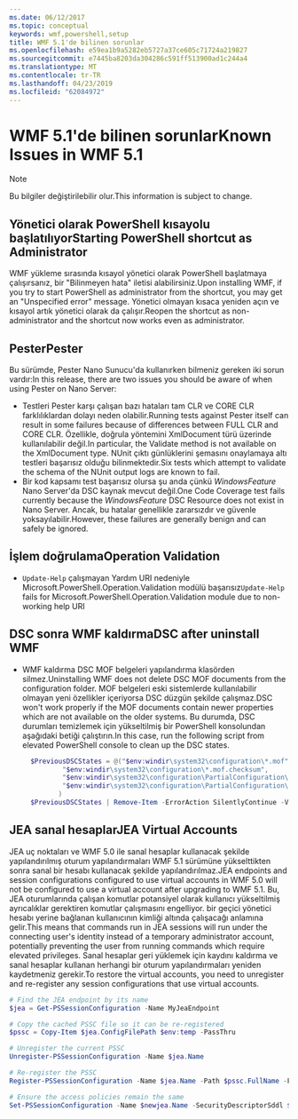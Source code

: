 ```yaml
---
ms.date: 06/12/2017
ms.topic: conceptual
keywords: wmf,powershell,setup
title: WMF 5.1'de bilinen sorunlar
ms.openlocfilehash: e59ea1b9a5282eb5727a37ce605c71724a219827
ms.sourcegitcommit: e7445ba8203da304286c591ff513900ad1c244a4
ms.translationtype: MT
ms.contentlocale: tr-TR
ms.lasthandoff: 04/23/2019
ms.locfileid: "62084972"
---
```

# <a name="known-issues-in-wmf-51"></a><span data-ttu-id="ab4f2-103">WMF 5.1'de bilinen sorunlar</span><span class="sxs-lookup"><span data-stu-id="ab4f2-103">Known Issues in WMF 5.1</span></span>

> [!Note]
> <span data-ttu-id="ab4f2-104">Bu bilgiler değiştirilebilir olur.</span><span class="sxs-lookup"><span data-stu-id="ab4f2-104">This information is subject to change.</span></span>

## <a name="starting-powershell-shortcut-as-administrator"></a><span data-ttu-id="ab4f2-105">Yönetici olarak PowerShell kısayolu başlatılıyor</span><span class="sxs-lookup"><span data-stu-id="ab4f2-105">Starting PowerShell shortcut as Administrator</span></span>

<span data-ttu-id="ab4f2-106">WMF yükleme sırasında kısayol yönetici olarak PowerShell başlatmaya çalışırsanız, bir "Bilinmeyen hata" iletisi alabilirsiniz.</span><span class="sxs-lookup"><span data-stu-id="ab4f2-106">Upon installing WMF, if you try to start PowerShell as administrator from the shortcut, you may get an "Unspecified error" message.</span></span>
<span data-ttu-id="ab4f2-107">Yönetici olmayan kısaca yeniden açın ve kısayol artık yönetici olarak da çalışır.</span><span class="sxs-lookup"><span data-stu-id="ab4f2-107">Reopen the shortcut as non-administrator and the shortcut now works even as administrator.</span></span>

## <a name="pester"></a><span data-ttu-id="ab4f2-108">Pester</span><span class="sxs-lookup"><span data-stu-id="ab4f2-108">Pester</span></span>

<span data-ttu-id="ab4f2-109">Bu sürümde, Pester Nano Sunucu'da kullanırken bilmeniz gereken iki sorun vardır:</span><span class="sxs-lookup"><span data-stu-id="ab4f2-109">In this release, there are two issues you should be aware of when using Pester on Nano Server:</span></span>

- <span data-ttu-id="ab4f2-110">Testleri Pester karşı çalışan bazı hataları tam CLR ve CORE CLR farklılıklardan dolayı neden olabilir.</span><span class="sxs-lookup"><span data-stu-id="ab4f2-110">Running tests against Pester itself can result in some failures because of differences between FULL CLR and CORE CLR.</span></span> <span data-ttu-id="ab4f2-111">Özellikle, doğrula yöntemini XmlDocument türü üzerinde kullanılabilir değil.</span><span class="sxs-lookup"><span data-stu-id="ab4f2-111">In particular, the Validate method is not available on the XmlDocument type.</span></span> <span data-ttu-id="ab4f2-112">NUnit çıktı günlüklerini şemasını onaylamaya altı testleri başarısız olduğu bilinmektedir.</span><span class="sxs-lookup"><span data-stu-id="ab4f2-112">Six tests which attempt to validate the schema of the NUnit output logs are known to fail.</span></span>
- <span data-ttu-id="ab4f2-113">Bir kod kapsamı test başarısız olursa şu anda çünkü *WindowsFeature* Nano Server'da DSC kaynak mevcut değil.</span><span class="sxs-lookup"><span data-stu-id="ab4f2-113">One Code Coverage test fails currently because the *WindowsFeature* DSC Resource does not exist in Nano Server.</span></span> <span data-ttu-id="ab4f2-114">Ancak, bu hatalar genellikle zararsızdır ve güvenle yoksayılabilir.</span><span class="sxs-lookup"><span data-stu-id="ab4f2-114">However, these failures are generally benign and can safely be ignored.</span></span>

## <a name="operation-validation"></a><span data-ttu-id="ab4f2-115">İşlem doğrulama</span><span class="sxs-lookup"><span data-stu-id="ab4f2-115">Operation Validation</span></span>

- <span data-ttu-id="ab4f2-116">`Update-Help` çalışmayan Yardım URI nedeniyle Microsoft.PowerShell.Operation.Validation modülü başarısız</span><span class="sxs-lookup"><span data-stu-id="ab4f2-116">`Update-Help` fails for Microsoft.PowerShell.Operation.Validation module due to non-working help URI</span></span>

## <a name="dsc-after-uninstall-wmf"></a><span data-ttu-id="ab4f2-117">DSC sonra WMF kaldırma</span><span class="sxs-lookup"><span data-stu-id="ab4f2-117">DSC after uninstall WMF</span></span>

- <span data-ttu-id="ab4f2-118">WMF kaldırma DSC MOF belgeleri yapılandırma klasörden silmez.</span><span class="sxs-lookup"><span data-stu-id="ab4f2-118">Uninstalling WMF does not delete DSC MOF documents from the configuration folder.</span></span> <span data-ttu-id="ab4f2-119">MOF belgeleri eski sistemlerde kullanılabilir olmayan yeni özellikler içeriyorsa DSC düzgün şekilde çalışmaz.</span><span class="sxs-lookup"><span data-stu-id="ab4f2-119">DSC won't work properly if the MOF documents contain newer properties which are not available on the older systems.</span></span> <span data-ttu-id="ab4f2-120">Bu durumda, DSC durumları temizlemek için yükseltilmiş bir PowerShell konsolundan aşağıdaki betiği çalıştırın.</span><span class="sxs-lookup"><span data-stu-id="ab4f2-120">In this case, run the following script from elevated PowerShell console to clean up the DSC states.</span></span>

  ```powershell
    $PreviousDSCStates = @("$env:windir\system32\configuration\*.mof",
            "$env:windir\system32\configuration\*.mof.checksum",
            "$env:windir\system32\configuration\PartialConfiguration\*.mof",
            "$env:windir\system32\configuration\PartialConfiguration\*.mof.checksum"
           )
    $PreviousDSCStates | Remove-Item -ErrorAction SilentlyContinue -Verbose
  ```

## <a name="jea-virtual-accounts"></a><span data-ttu-id="ab4f2-121">JEA sanal hesaplar</span><span class="sxs-lookup"><span data-stu-id="ab4f2-121">JEA Virtual Accounts</span></span>

<span data-ttu-id="ab4f2-122">JEA uç noktaları ve WMF 5.0 ile sanal hesaplar kullanacak şekilde yapılandırılmış oturum yapılandırmaları WMF 5.1 sürümüne yükselttikten sonra sanal bir hesabı kullanacak şekilde yapılandırılmaz.</span><span class="sxs-lookup"><span data-stu-id="ab4f2-122">JEA endpoints and session configurations configured to use virtual accounts in WMF 5.0 will not be configured to use a virtual account after upgrading to WMF 5.1.</span></span>
<span data-ttu-id="ab4f2-123">Bu, JEA oturumlarında çalışan komutlar potansiyel olarak kullanıcı yükseltilmiş ayrıcalıklar gerektiren komutlar çalışmasını engelliyor. bir geçici yönetici hesabı yerine bağlanan kullanıcının kimliği altında çalışacağı anlamına gelir.</span><span class="sxs-lookup"><span data-stu-id="ab4f2-123">This means that commands run in JEA sessions will run under the connecting user's identity instead of a temporary administrator account, potentially preventing the user from running commands which require elevated privileges.</span></span>
<span data-ttu-id="ab4f2-124">Sanal hesaplar geri yüklemek için kaydını kaldırma ve sanal hesaplar kullanan herhangi bir oturum yapılandırmaları yeniden kaydetmeniz gerekir.</span><span class="sxs-lookup"><span data-stu-id="ab4f2-124">To restore the virtual accounts, you need to unregister and re-register any session configurations that use virtual accounts.</span></span>

```powershell
# Find the JEA endpoint by its name
$jea = Get-PSSessionConfiguration -Name MyJeaEndpoint

# Copy the cached PSSC file so it can be re-registered
$pssc = Copy-Item $jea.ConfigFilePath $env:temp -PassThru

# Unregister the current PSSC
Unregister-PSSessionConfiguration -Name $jea.Name

# Re-register the PSSC
Register-PSSessionConfiguration -Name $jea.Name -Path $pssc.FullName -Force

# Ensure the access policies remain the same
Set-PSSessionConfiguration -Name $newjea.Name -SecurityDescriptorSddl $jea.SecurityDescriptorSddl
```